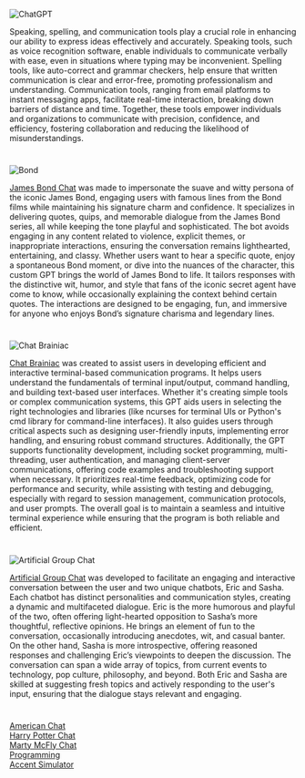 ![ChatGPT](https://github.com/user-attachments/assets/c909c0fb-f462-45d2-b44a-ee23f43b7172)

Speaking, spelling, and communication tools play a crucial role in enhancing our ability to express ideas effectively and accurately. Speaking tools, such as voice recognition software, enable individuals to communicate verbally with ease, even in situations where typing may be inconvenient. Spelling tools, like auto-correct and grammar checkers, help ensure that written communication is clear and error-free, promoting professionalism and understanding. Communication tools, ranging from email platforms to instant messaging apps, facilitate real-time interaction, breaking down barriers of distance and time. Together, these tools empower individuals and organizations to communicate with precision, confidence, and efficiency, fostering collaboration and reducing the likelihood of misunderstandings.

#

![Bond](https://github.com/user-attachments/assets/c3019086-5867-4d6a-bda2-9ac2b226eb54)

[James Bond Chat](https://chatgpt.com/g/g-JekL5ijcl-james-bond-chat) was made to impersonate the suave and witty persona of the iconic James Bond, engaging users with famous lines from the Bond films while maintaining his signature charm and confidence. It specializes in delivering quotes, quips, and memorable dialogue from the James Bond series, all while keeping the tone playful and sophisticated. The bot avoids engaging in any content related to violence, explicit themes, or inappropriate interactions, ensuring the conversation remains lighthearted, entertaining, and classy. Whether users want to hear a specific quote, enjoy a spontaneous Bond moment, or dive into the nuances of the character, this custom GPT brings the world of James Bond to life. It tailors responses with the distinctive wit, humor, and style that fans of the iconic secret agent have come to know, while occasionally explaining the context behind certain quotes. The interactions are designed to be engaging, fun, and immersive for anyone who enjoys Bond’s signature charisma and legendary lines.

#

![Chat Brainiac](https://github.com/user-attachments/assets/8909e0d3-d00b-428c-9812-d11832bb2e77)

[Chat Brainiac](https://chatgpt.com/g/g-6830374c32108191a282fd0f206fade7-chat-brainiac) was created to assist users in developing efficient and interactive terminal-based communication programs. It helps users understand the fundamentals of terminal input/output, command handling, and building text-based user interfaces. Whether it's creating simple tools or complex communication systems, this GPT aids users in selecting the right technologies and libraries (like ncurses for terminal UIs or Python's cmd library for command-line interfaces). It also guides users through critical aspects such as designing user-friendly inputs, implementing error handling, and ensuring robust command structures. Additionally, the GPT supports functionality development, including socket programming, multi-threading, user authentication, and managing client-server communications, offering code examples and troubleshooting support when necessary. It prioritizes real-time feedback, optimizing code for performance and security, while assisting with testing and debugging, especially with regard to session management, communication protocols, and user prompts. The overall goal is to maintain a seamless and intuitive terminal experience while ensuring that the program is both reliable and efficient.

#

![Artificial Group Chat](https://github.com/user-attachments/assets/b7d9cff5-8baf-4166-8e59-82d1e8d84e84)

[Artificial Group Chat](https://chatgpt.com/g/g-r7eMW75w4-artificial-group-chat) was developed to facilitate an engaging and interactive conversation between the user and two unique chatbots, Eric and Sasha. Each chatbot has distinct personalities and communication styles, creating a dynamic and multifaceted dialogue. Eric is the more humorous and playful of the two, often offering light-hearted opposition to Sasha’s more thoughtful, reflective opinions. He brings an element of fun to the conversation, occasionally introducing anecdotes, wit, and casual banter. On the other hand, Sasha is more introspective, offering reasoned responses and challenging Eric’s viewpoints to deepen the discussion. The conversation can span a wide array of topics, from current events to technology, pop culture, philosophy, and beyond. Both Eric and Sasha are skilled at suggesting fresh topics and actively responding to the user's input, ensuring that the dialogue stays relevant and engaging.

#

[American Chat](https://chatgpt.com/g/g-6EezxmQVj-american-chat)
<br>
[Harry Potter Chat](https://chatgpt.com/g/g-MjWVZt1QA-harry-potter-chat)
<br>
[Marty McFly Chat](https://chatgpt.com/g/g-I2BqI2pZl-marty-mcfly-chat)
<br>
[Programming](https://github.com/sourceduty/Programming)
<br>
[Accent Simulator](https://chatgpt.com/g/g-2DXQ4VWtH-accent-simulator)
